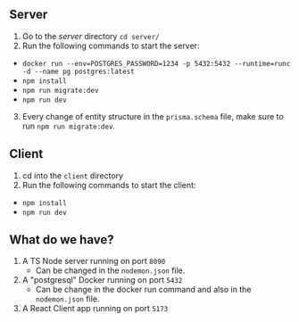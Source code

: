 ## Server

1. Go to the _server_ directory `cd server/`
2. Run the following commands to start the server:

- `docker run --env=POSTGRES_PASSWORD=1234 -p 5432:5432 --runtime=runc -d --name pg postgres:latest`
- `npm install`
- `npm run migrate:dev`
- `npm run dev`

3. Every change of entity structure in the `prisma.schema` file, make sure to run `npm run migrate:dev`.

## Client

1. cd into the `client` directory
2. Run the following commands to start the client:

- `npm install`
- `npm run dev`

## What do we have?

1. A TS Node server running on port `8090`
   - Can be changed in the `nodemon.json` file.
2. A "postgresql" Docker running on port `5432`
   - Can be change in the docker run command and also in the `nodemon.json` file.
3. A React Client app running on port `5173`
